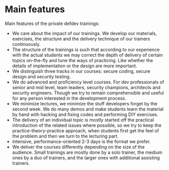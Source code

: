 # Main features

Main features of the private defdev trainings: 

* We care about the impact of our trainings. We develop our materials, exercises, the structure and the delivery technique of our trainers continuously. 
* The structure of the trainings is such that according to our experience with the actual students we may correct the depth of delivery of certain topics on-the-fly and tune the ways of practicing. Like whether the details of implementation or the design are more important. 
* We distinguish three tracks in our courses: secure coding, secure design and security testing. 
* We do advanced and proficiency level courses. For dev professionals of senior and mid level, team leaders, security champions, architects and security engineers. Though we try to remain comprehensible and useful for any person interested in the development process. 
* We minimize lectures, we minimize the stuff developers forget by the second week. We do many demos and make students learn the material by hand with hacking and fixing codes and performing DIY exercises. 
* The delivery of an individual topic is mostly started off the practical introduction of the related issues where possible, so we try to keep the practice-theory-practice approach, when students first get the feel of the problem and then we turn to the lecturing part. 
* Intensive, performance-oriented 2-3 days is the format we prefer. 
* We deliver the courses differently depending on the size of the audience. Small trainings are mostly done by a solo trainer, the medium ones by a duo of trainers, and the larger ones with additional assisting trainers.

